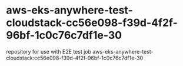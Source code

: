 # aws-eks-anywhere-test-cloudstack-cc56e098-f39d-4f2f-96bf-1c0c76c7df1e-30
repository for use with E2E test job aws-eks-anywhere-test-cloudstack:cc56e098-f39d-4f2f-96bf-1c0c76c7df1e-30
